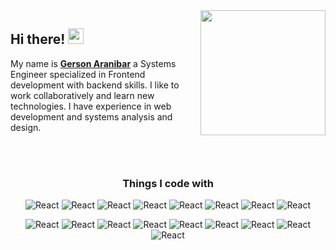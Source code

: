 <img align='right' src='https://user-images.githubusercontent.com/5713670/87202985-820dcb80-c2b6-11ea-9f56-7ec461c497c3.gif' width='200'>

## Hi there! <a><img src="https://media.giphy.com/media/hvRJCLFzcasrR4ia7z/giphy.gif" width="25px"></a>

My name is [**Gerson Aranibar**](https://aranibar28.github.io/) a Systems Engineer specialized in Frontend development with backend skills. I like to work collaboratively and learn new technologies. I have experience in web development and systems analysis and design.

<br/>
<br/>

<h3 align="center">Things I code with</h3>

<p align="center">
  <img alt="React" src="https://img.shields.io/badge/-HTML5-orange" />
  <img alt="React" src="https://img.shields.io/badge/-CCS3-blue" />
  <img alt="React" src="https://img.shields.io/badge/-JavaScript-yellow" />
  <img alt="React" src="https://img.shields.io/badge/-SASS-violet" />
  <img alt="React" src="https://img.shields.io/badge/-Bootstrap-8B0BFD" />
  <img alt="React" src="https://img.shields.io/badge/-Tailwind-18B6B5" />
  <img alt="React" src="https://img.shields.io/badge/-React_Js-45b8d8" />
  <img alt="React" src="https://img.shields.io/badge/-Redux-blue" />
</p>

<p align="center">
  <img alt="React" src="https://img.shields.io/badge/-Python-366E9F" />
  <img alt="React" src="https://img.shields.io/badge/-PHP-848EBB" />
  <img alt="React" src="https://img.shields.io/badge/-Django-012B19" />
  <img alt="React" src="https://img.shields.io/badge/-Flask-003E55" />
  <img alt="React" src="https://img.shields.io/badge/-MySQL-E48F01" />
  <img alt="React" src="https://img.shields.io/badge/-MongoDB-80C464" />
  <img alt="React" src="https://img.shields.io/badge/-Firebase-FECB2A" />
  <img alt="React" src="https://img.shields.io/badge/-Heroku-5B1EB3" />
  <img alt="React" src="https://img.shields.io/badge/-Node_Js-43853d" />
</p>
